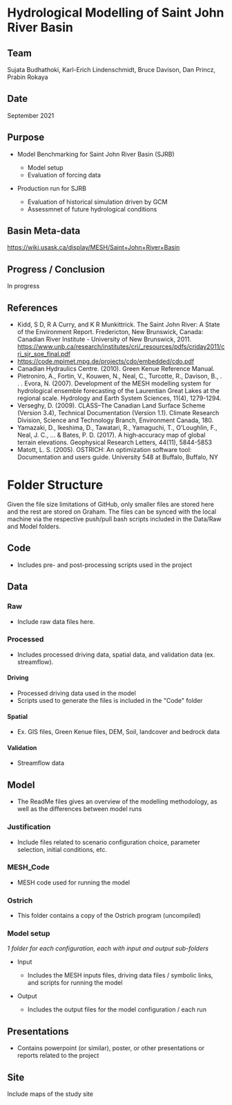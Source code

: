 # Hydrological Modelling of Saint John River Basin

## Team
  Sujata Budhathoki, Karl-Erich Lindenschmidt, Bruce Davison, Dan Princz, Prabin Rokaya

## Date
September 2021

## Purpose
 - Model Benchmarking for Saint John River Basin (SJRB)
   - Model setup
   - Evaluation of forcing data
 
 - Production run for SJRB
   - Evaluation of historical simulation driven by GCM
   - Assessmnet of future hydrological conditions

## Basin Meta-data
https://wiki.usask.ca/display/MESH/Saint+John+River+Basin

## Progress / Conclusion
In progress

## References
- Kidd, S D, R A Curry, and K R Munkittrick. The Saint John River: A State of the Environment Report. Fredericton, New Brunswick, Canada: Canadian River Institute - University of New Brunswick, 2011. https://www.unb.ca/research/institutes/cri/_resources/pdfs/criday2011/cri_sjr_soe_final.pdf
- https://code.mpimet.mpg.de/projects/cdo/embedded/cdo.pdf
- Canadian Hydraulics Centre. (2010). Green Kenue Reference Manual. 
- Pietroniro, A., Fortin, V., Kouwen, N., Neal, C., Turcotte, R., Davison, B., . . . Evora, N. (2007). Development of the MESH modelling system for hydrological ensemble forecasting of the Laurentian Great Lakes at the regional scale. Hydrology and Earth System Sciences, 11(4), 1279-1294. 
-  Verseghy, D. (2009). CLASS–The Canadian Land Surface Scheme (Version 3.4), Technical Documentation (Version 1.1). Climate Research Division, Science and Technology Branch, Environment Canada, 180.
- Yamazaki, D., Ikeshima, D., Tawatari, R., Yamaguchi, T., O'Loughlin, F., Neal, J. C., ... & Bates, P. D. (2017). A high‐accuracy map of global terrain elevations. Geophysical Research Letters, 44(11), 5844-5853
- Matott, L. S. (2005). OSTRICH: An optimization software tool: Documentation and users guide. University 
548 at Buffalo, Buffalo, NY

# Folder Structure
Given the file size limitations of GitHub, only smaller files are stored here and the rest are stored on Graham. The files can be synced with the local machine via the respective push/pull bash scripts included in the Data/Raw and Model folders.

## Code
- Includes pre- and post-processing scripts used in the project

## Data

### Raw
- Include raw data files here.

### Processed
- Includes processed driving data, spatial data, and validation data (ex. streamflow).

#### Driving
- Processed driving data used in the model
- Scripts used to generate the files is included in the "Code" folder

#### Spatial
- Ex. GIS files, Green Kenue files, DEM, Soil, landcover and bedrock data

#### Validation
- Streamflow data

## Model
- The ReadMe files gives an overview of the modelling methodology, as well as the differences between model runs

### Justification
- Include files related to scenario configuration choice, parameter selection, initial conditions, etc.

### MESH_Code
- MESH code used for running the model

### Ostrich
- This folder contains a copy of the Ostrich program (uncompiled)

### Model setup
*1 folder for each configuration, each with input and output sub-folders*

- Input  
  - Includes the MESH inputs files, driving data files / symbolic links, and scripts for running the model

- Output
  - Includes the output files for the model configuration / each run

## Presentations
- Contains powerpoint (or similar), poster, or other presentations or reports related to the project

## Site
Include maps of the study site
